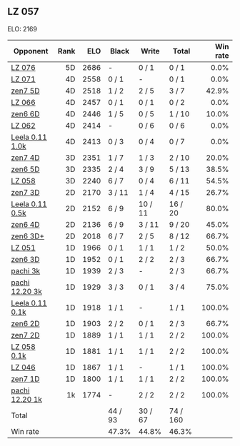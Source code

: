 ## LZ 057 ##

ELO: 2169

Opponent | Rank | ELO | Black | Write | Total | Win rate
---------|-----:|----:|-------|-------|-------|-------:
[LZ 076](LZ%20076.md) | 5D | 2686 | - | 0 / 1 | 0 / 1 | 0.0%
[LZ 071](LZ%20071.md) | 4D | 2558 | 0 / 1 | - | 0 / 1 | 0.0%
[zen7 5D](zen7%205D.md) | 4D | 2518 | 1 / 2 | 2 / 5 | 3 / 7 | 42.9%
[LZ 066](LZ%20066.md) | 4D | 2457 | 0 / 1 | 0 / 1 | 0 / 2 | 0.0%
[zen6 6D](zen6%206D.md) | 4D | 2446 | 1 / 5 | 0 / 5 | 1 / 10 | 10.0%
[LZ 062](LZ%20062.md) | 4D | 2414 | - | 0 / 6 | 0 / 6 | 0.0%
[Leela 0.11 1.0k](Leela%200.11%201.0k.md) | 4D | 2413 | 0 / 3 | 0 / 4 | 0 / 7 | 0.0%
[zen7 4D](zen7%204D.md) | 3D | 2351 | 1 / 7 | 1 / 3 | 2 / 10 | 20.0%
[zen6 5D](zen6%205D.md) | 3D | 2335 | 2 / 4 | 3 / 9 | 5 / 13 | 38.5%
[LZ 058](LZ%20058.md) | 3D | 2240 | 6 / 7 | 0 / 4 | 6 / 11 | 54.5%
[zen7 3D](zen7%203D.md) | 2D | 2170 | 3 / 11 | 1 / 4 | 4 / 15 | 26.7%
[Leela 0.11 0.5k](Leela%200.11%200.5k.md) | 2D | 2152 | 6 / 9 | 10 / 11 | 16 / 20 | 80.0%
[zen6 4D](zen6%204D.md) | 2D | 2136 | 6 / 9 | 3 / 11 | 9 / 20 | 45.0%
[zen6 3D+](zen6%203D+.md) | 2D | 2018 | 6 / 7 | 2 / 5 | 8 / 12 | 66.7%
[LZ 051](LZ%20051.md) | 1D | 1966 | 0 / 1 | 1 / 1 | 1 / 2 | 50.0%
[zen6 3D](zen6%203D.md) | 1D | 1952 | 0 / 1 | 2 / 2 | 2 / 3 | 66.7%
[pachi 3k](pachi%203k.md) | 1D | 1939 | 2 / 3 | - | 2 / 3 | 66.7%
[pachi 12.20 3k](pachi%2012.20%203k.md) | 1D | 1929 | 3 / 3 | 0 / 1 | 3 / 4 | 75.0%
[Leela 0.11 0.1k](Leela%200.11%200.1k.md) | 1D | 1918 | 1 / 1 | - | 1 / 1 | 100.0%
[zen6 2D](zen6%202D.md) | 1D | 1903 | 2 / 2 | 0 / 1 | 2 / 3 | 66.7%
[zen7 2D](zen7%202D.md) | 1D | 1889 | 1 / 1 | 1 / 1 | 2 / 2 | 100.0%
[LZ 058 0.1k](LZ%20058%200.1k.md) | 1D | 1881 | 1 / 1 | 1 / 1 | 2 / 2 | 100.0%
[LZ 046](LZ%20046.md) | 1D | 1867 | 1 / 1 | - | 1 / 1 | 100.0%
[zen7 1D](zen7%201D.md) | 1D | 1800 | 1 / 1 | 1 / 1 | 2 / 2 | 100.0%
[pachi 12.20 1k](pachi%2012.20%201k.md) | 1k | 1774 | - | 2 / 2 | 2 / 2 | 100.0%
Total | | | 44 / 93 | 30 / 67 | 74 / 160 | 
Win rate| | | 47.3% | 44.8% | 46.3% | 
